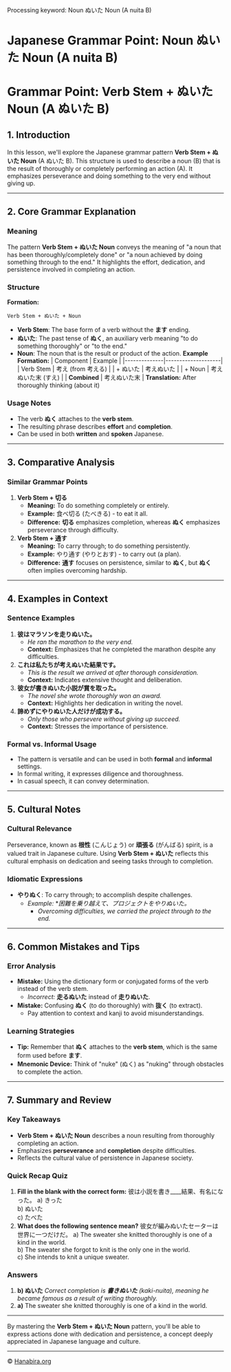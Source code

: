 Processing keyword: Noun ぬいた Noun (A nuita B)
# Japanese Grammar Point: Noun ぬいた Noun (A nuita B)
# Grammar Point: Verb Stem + ぬいた Noun (A ぬいた B)
## 1. Introduction
In this lesson, we'll explore the Japanese grammar pattern **Verb Stem + ぬいた Noun** (A ぬいた B). This structure is used to describe a noun (B) that is the result of thoroughly or completely performing an action (A). It emphasizes perseverance and doing something to the very end without giving up.

---
## 2. Core Grammar Explanation
### Meaning
The pattern **Verb Stem + ぬいた Noun** conveys the meaning of "a noun that has been thoroughly/completely done" or "a noun achieved by doing something through to the end." It highlights the effort, dedication, and persistence involved in completing an action.
### Structure
**Formation:**
```plaintext
Verb Stem + ぬいた + Noun
```
- **Verb Stem**: The base form of a verb without the **ます** ending.
- **ぬいた**: The past tense of **ぬく**, an auxiliary verb meaning "to do something thoroughly" or "to the end."
- **Noun**: The noun that is the result or product of the action.
**Example Formation:**
| Component    | Example            |
|--------------|--------------------|
| Verb Stem    | 考え (from 考える)   |
| + ぬいた      | 考えぬいた           |
| + Noun       | 考えぬいた末 (すえ)  |
| **Combined** | 考えぬいた末         |
**Translation:** After thoroughly thinking (about it)
### Usage Notes
- The verb **ぬく** attaches to the **verb stem**.
- The resulting phrase describes **effort** and **completion**.
- Can be used in both **written** and **spoken** Japanese.
---
## 3. Comparative Analysis
### Similar Grammar Points
1. **Verb Stem + 切る**
   - **Meaning:** To do something completely or entirely.
   - **Example:** 食べ切る (たべきる) - to eat it all.
   - **Difference:** **切る** emphasizes completion, whereas **ぬく** emphasizes perseverance through difficulty.
2. **Verb Stem + 通す**
   - **Meaning:** To carry through; to do something persistently.
   - **Example:** やり通す (やりとおす) - to carry out (a plan).
   - **Difference:** **通す** focuses on persistence, similar to **ぬく**, but **ぬく** often implies overcoming hardship.
---
## 4. Examples in Context
### Sentence Examples
1. **彼はマラソンを走りぬいた。**
   - *He ran the marathon to the very end.*
   - **Context:** Emphasizes that he completed the marathon despite any difficulties.
2. **これは私たちが考えぬいた結果です。**
   - *This is the result we arrived at after thorough consideration.*
   - **Context:** Indicates extensive thought and deliberation.
3. **彼女が書きぬいた小説が賞を取った。**
   - *The novel she wrote thoroughly won an award.*
   - **Context:** Highlights her dedication in writing the novel.
4. **諦めずにやりぬいた人だけが成功する。**
   - *Only those who persevere without giving up succeed.*
   - **Context:** Stresses the importance of persistence.
### Formal vs. Informal Usage
- The pattern is versatile and can be used in both **formal** and **informal** settings.
- In formal writing, it expresses diligence and thoroughness.
- In casual speech, it can convey determination.
---
## 5. Cultural Notes
### Cultural Relevance
Perseverance, known as **根性** (こんじょう) or **頑張る** (がんばる) spirit, is a valued trait in Japanese culture. Using **Verb Stem + ぬいた** reflects this cultural emphasis on dedication and seeing tasks through to completion.
### Idiomatic Expressions
- **やりぬく**: To carry through; to accomplish despite challenges.
  - *Example:* **困難を乗り越えて、プロジェクトをやりぬいた。*
    - *Overcoming difficulties, we carried the project through to the end.*
---
## 6. Common Mistakes and Tips
### Error Analysis
- **Mistake:** Using the dictionary form or conjugated forms of the verb instead of the verb stem.
  - *Incorrect:* **走るぬいた** instead of **走りぬいた**.
- **Mistake:** Confusing **ぬく** (to do thoroughly) with **抜く** (to extract).
  - Pay attention to context and kanji to avoid misunderstandings.
### Learning Strategies
- **Tip:** Remember that **ぬく** attaches to the **verb stem**, which is the same form used before **ます**.
- **Mnemonic Device:** Think of "nuke" (ぬく) as "nuking" through obstacles to complete the action.
---
## 7. Summary and Review
### Key Takeaways
- **Verb Stem + ぬいた Noun** describes a noun resulting from thoroughly completing an action.
- Emphasizes **perseverance** and **completion** despite difficulties.
- Reflects the cultural value of persistence in Japanese society.
### Quick Recap Quiz
1. **Fill in the blank with the correct form:**
   彼は小説を書き____結果、有名になった。
   a) きった  
   b) ぬいた  
   c) たべた  
2. **What does the following sentence mean?**
   彼女が編みぬいたセーターは世界に一つだけだ。
   a) The sweater she knitted thoroughly is one of a kind in the world.  
   b) The sweater she forgot to knit is the only one in the world.  
   c) She intends to knit a unique sweater.
### Answers
1. **b) ぬいた**
   *Correct completion is **書きぬいた** (kaki-nuita), meaning he became famous as a result of writing thoroughly.*
2. **a)** The sweater she knitted thoroughly is one of a kind in the world.
---
By mastering the **Verb Stem + ぬいた Noun** pattern, you'll be able to express actions done with dedication and persistence, a concept deeply appreciated in Japanese language and culture.


---

© [Hanabira.org](https://hanabira.org)
